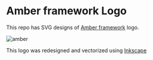# Amber framework Logo

This repo has SVG designs of [Amber framework](http://www.ambercr.io/) logo.

![amber](https://i.imgur.com/brEXUp8.png)

This logo was redesigned and vectorized using [Inkscape](https://inkscape.org/)
